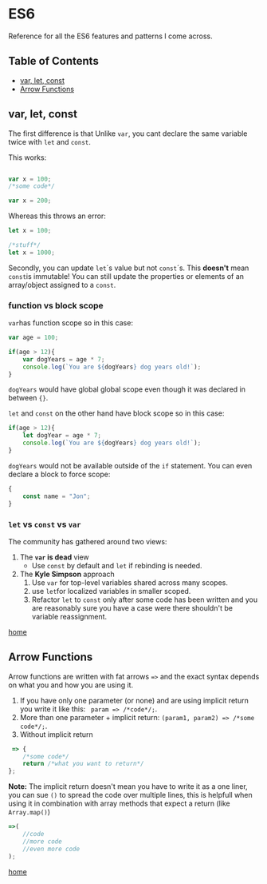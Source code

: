 # ES6

Reference for all the ES6 features and patterns I come across.

## Table of Contents
* [var, let, const](#var-let-const)
* [Arrow Functions](#arrow-functions)


## var, let, const

The first difference is that Unlike `var`, you cant declare the same variable twice with `let` and `const`.

This works: 

```js

var x = 100;
/*some code*/

var x = 200;
```

Whereas this throws an error:

```js
let x = 100;

/*stuff*/
let x = 1000;
```
Secondly, you can update `let`´s value but not `const`´s. This **doesn't** mean `const`is immutable! You can still update the properties or elements of an array/object assigned to a `const`. 

### function vs block scope

`var`has function scope so in this case:

```js
var age = 100;

if(age > 12){
    var dogYears = age * 7;
    console.log(`You are ${dogYears} dog years old!`);
}
```

`dogYears` would have global global scope even though it was declared in between `{}`.

`let` and `const` on the other hand have block scope so in this case:

```js
if(age > 12){
    let dogYear = age * 7; 
    console.log(`You are ${dogYears} dog years old!`);
}
```

`dogYears` would not be available outside of the `if` statement. You can even declare a block to force scope:

```js
{
    const name = "Jon";
}
```


### `let` vs `const` vs `var`
The community has gathered around two views:
1. The **`var` is dead** view
    * Use `const` by default and `let` if rebinding is needed.
1. The **Kyle Simpson** approach
    1. Use `var` for top-level variables shared across many scopes.
    1. use `let`for localized variables in smaller scoped.
    1. Refactor `let` to `const` only after some code has been written and you are reasonably sure you have a case were there shouldn't be variable reassignment.

[home][home]

## Arrow Functions
 Arrow functions are written with fat arrows `=>` and the exact syntax depends on what you and how you are using it.
  1. If you have only one parameter (or none) and are using implicit return you write it like this: ` param => /*code*/;`.
  1. More than one parameter + implicit return: `(param1, param2) => /*some code*/;`.
  1. Without implicit return 
  ```js
   => {
      /*some code*/
      return /*what you want to return*/
  };
  ```
**Note:** The implicit return doesn't mean you have to write it as a one liner, you can sue `()` to spread the code over multiple lines, this is helpfull when using it in combination with array methods that expect a return (like `Array.map()`)

```js
=>(
    //code
    //more code
    //even more code
);
```


[home][home]

[home]:#table-of-contents